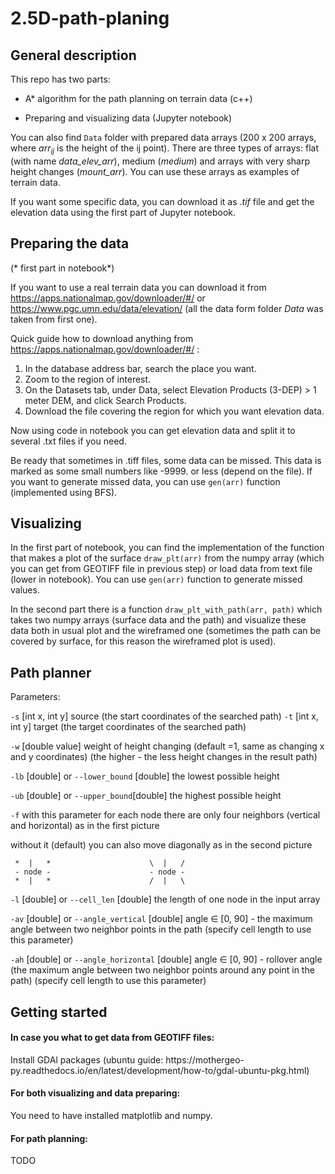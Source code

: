 # 2.5D-path-planing

## General description

  This repo has two parts: 

  - A* algorithm for the path planning on terrain data (c++)
    
  - Preparing and visualizing data (Jupyter notebook)
    
  You can also find `Data` folder with prepared data arrays (200 x 200 arrays, where $arr_{ij}$ is the height of the ij point). There are three types of arrays: flat (with name *data_elev_arr*), medium (*medium*) and arrays with very sharp height changes (*mount_arr*). You can use these arrays as examples of terrain data.
  
  If you want some specific data, you can download it as *.tif* file and get the elevation data using the first part of Jupyter notebook.
  
## Preparing the data

  (\* first part in notebook*)
  
  If you want to use a real terrain data you can download it from https://apps.nationalmap.gov/downloader/#/ or https://www.pgc.umn.edu/data/elevation/ (all the data form folder *Data* was taken from first one).
  
  Quick guide how to download anything from https://apps.nationalmap.gov/downloader/#/ :
  
  1. In the database address bar, search the place you want.
  2. Zoom to the region of interest.
  3. On the Datasets tab, under Data, select Elevation Products (3-DEP) > 1 meter DEM, and click Search Products.
  4. Download the file covering the region for which you want elevation data.

Now using code in notebook you can get elevation data and split it to several .txt files if you need.

Be ready that sometimes in .tiff files, some data can be missed. This data is marked as some small numbers like -9999. or less (depend on the file). If you want to generate missed data, you can use `gen(arr)` function (implemented using BFS).


## Visualizing
 
  In the first part of notebook, you can find the implementation of the function that makes a plot of the surface `draw_plt(arr)` from the numpy array (which you can get from GEOTIFF file in previous step) or load data from text file (lower in notebook). You can use `gen(arr)` function to generate missed values. 
  
  In the second part there is a function `draw_plt_with_path(arr, path)` which takes two numpy arrays (surface data and the path) and visualize these data both in usual plot and the wireframed one (sometimes the path can be covered by surface, for this reason the wireframed plot is used).
  
  
## Path planner

Parameters:

`-s` [int x, int y] source (the start coordinates of the searched path) 
`-t` [int x, int y] target (the target coordinates of the searched path) 

`-w` [double value] weight of height changing (default =1, same as changing x and y coordinates) (the higher - the less height changes in the result path)

`-lb` [double] or `--lower_bound` [double] the lowest possible height

`-ub` [double] or `--upper_bound`[double] the highest possible height

`-f` with this parameter for each node there are only four neighbors (vertical and horizontal) as in the first picture

  without it (default) you can also move diagonally as in the second picture

     *  |   *                      \  |   /
     - node -                      - node -  
     *  |   *                      /  |   \

`-l` [double] or `--cell_len` [double] the length of one node in the input array

`-av` [double] or `--angle_vertical` [double] angle $\in$ [0, 90]  - the maximum angle between two neighbor points in the path (specify cell length to use this parameter)

`-ah` [double] or `--angle_horizontal` [double] angle $\in$ [0, 90]  - rollover angle (the maximum angle between two neighbor points around any point in the path) (specify cell length to use this parameter)

## Getting started
  <h4> In case you what to get data from GEOTIFF files: </h4>
  Install GDAl packages (ubuntu guide: https://mothergeo-py.readthedocs.io/en/latest/development/how-to/gdal-ubuntu-pkg.html)
  
  <h4> For both visualizing and data preparing: </h4>
  
  You need to have installed matplotlib and numpy.
  
  <h4> For path planning: </h4>
  
  TODO
